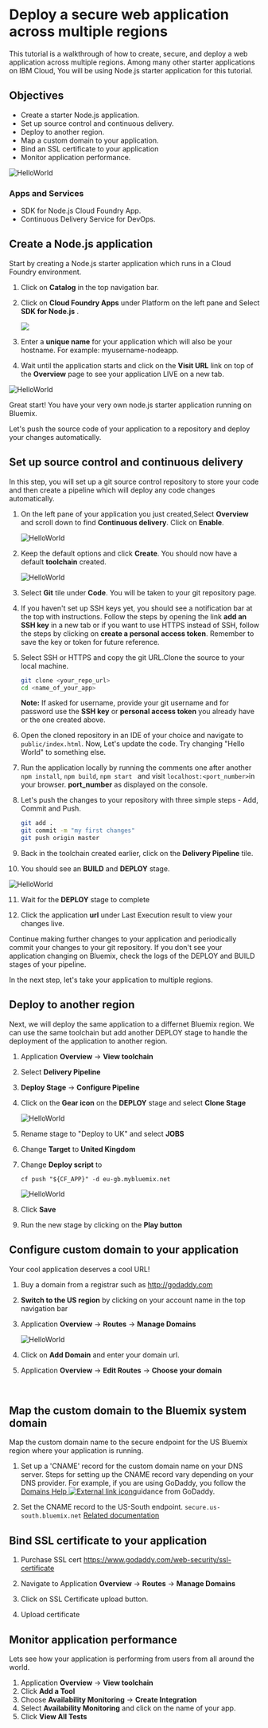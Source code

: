 # Deploy a secure web application across multiple regions

This tutorial is a walkthrough of how to create, secure, and deploy a web application across multiple regions. Among many other starter applications on IBM Cloud, You will be using Node.js starter application for this tutorial.

## Objectives
* Create a starter Node.js application.
* Set up source control and continuous delivery.
* Deploy to another region.
* Map a custom domain to your application.
* Bind an SSL certificate to your application
* Monitor application performance.

![HelloWorld](images/Architecture.png)

### Apps and Services
* SDK for Node.js Cloud Foundry App.
* Continuous Delivery Service for DevOps.

## Create a Node.js application

Start by creating a Node.js starter application which runs in a Cloud Foundry environment.

1.  Click on **Catalog** in the top navigation bar.

2.  Click on **Cloud Foundry Apps** under Platform on the left pane and Select **SDK for Node.js** .

     ![](images/SDKforNodejs.png)

3.  Enter a **unique name** for your application which will also be your hostname. For example: myusername-nodeapp.

4.  Wait until the application starts and click on the **Visit URL** link on top of the **Overview** page to see your application LIVE on a new tab.

![HelloWorld](images/HelloWorld.png)

Great start! You have your very own node.js starter application running on Bluemix.

Let's push the source code of your application to a repository and deploy your changes automatically.

## Set up source control and continuous delivery

In this step, you will set up a git source control repository to store your code and then create a pipeline which will deploy any code changes automatically.

1. On the left pane of your application you just created,Select **Overview** and scroll down to find **Continuous delivery**. Click on **Enable**.

   ![HelloWorld](images/EnableContinuousDelivery.png)

2. Keep the default options and click **Create**. You should now have a default **toolchain** created.

   ![HelloWorld](images/Toolchain.png)

3. Select **Git** tile under **Code**. You will be taken to your git repository page. 

4. If you haven't set up SSH keys yet, you should see a notification bar at the top with instructions. Follow the steps by opening the link **add an SSH key** in a new tab or if you want to use HTTPS instead of SSH, follow the steps by clicking on **create a personal access token**. Remember to save the key or token for future reference.

5. Select SSH or HTTPS and copy the git URL.Clone the source to your local machine.

   ```bash
   git clone <your_repo_url>
   cd <name_of_your_app>
   ```
   **Note:** If asked for username, provide your git username and for password use the **SSH key** or **personal access token** you already have or the one created above.

6. Open the cloned repository in an IDE of your choice and navigate to `public/index.html`. Now, Let's update the code. Try changing "Hello World" to something else.

7. Run the application locally by running the comments one after another 
`npm install`, `npm build`,  `npm start ` and visit ```localhost:<port_number>```in your browser.
**port_number** as displayed on the console.

8. Let's push the changes to your repository with three simple steps - Add, Commit and Push.

   ```bash
   git add .
   git commit -m "my first changes"
   git push origin master
   ```

9. Back in the toolchain created earlier, click on the **Delivery Pipeline** tile.

10. You should see an **BUILD** and **DEPLOY** stage.

  ![HelloWorld](images/Pipeline.png)

11. Wait for the **DEPLOY** stage to complete

12. Click the application **url** under Last Execution result to view your changes live.

Continue making further changes to your application and periodically commit your changes to your git repository. If you don't see your application changing on Bluemix, check the logs of the DEPLOY and BUILD stages of your pipeline.

In the next step, let's take your application to multiple regions.

## Deploy to another region

Next, we will deploy the same application to a differnet Bluemix region. We can use the same toolchain but add another DEPLOY stage to handle the deployment of the application to another region.

1. Application **Overview** -> **View toolchain**

2. Select **Delivery Pipeline**

3. **Deploy Stage** -> **Configure Pipeline**

4. Click on the **Gear icon** on the **DEPLOY** stage and select **Clone Stage**

   ![HelloWorld](images/CloneStage.png)

5. Rename stage to "Deploy to UK" and select **JOBS**

6. Change **Target** to **United Kingdom**

7. Change **Deploy script** to

   ```
   cf push "${CF_APP}" -d eu-gb.mybluemix.net
   ```
   ![HelloWorld](images/DeployToUK.png)

8. Click **Save**

9. Run the new stage by clicking on the **Play button**

## Configure custom domain to your application

Your cool application deserves a cool URL!

1. Buy a domain from a registrar such as http://godaddy.com

2. **Switch to the US region** by clicking on your account name in the top navigation bar

3. Application **Overview** -> **Routes**  -> **Manage Domains**

   ![HelloWorld](images/ApplicationRoutes.png)

4. Click on **Add Domain** and enter your domain url.

5. Application **Overview** -> **Edit Routes** -> **Choose your domain**

   ​
## Map the custom domain to the Bluemix system domain

Map the custom domain name to the secure endpoint for the US Bluemix region where your application is running.

1. Set up a 'CNAME' record for the custom domain name on your DNS server. Steps for setting up the CNAME record vary depending on your DNS provider. For example, if you are using GoDaddy, you follow the [Domains Help ![External link icon](https://console.bluemix.net/docs/api/content/icons/launch-glyph.svg?lang=en)](https://www.godaddy.com/help/add-a-cname-record-19236)guidance from GoDaddy.

2. Set the CNAME record to the US-South endpoint. `secure.us-south.bluemix.net`
  [Related documentation](https://console.bluemix.net/docs/)


## Bind SSL certificate to your application

1. Purchase SSL cert https://www.godaddy.com/web-security/ssl-certificate

2. Navigate to Application **Overview** -> **Routes**  -> **Manage Domains**

3. Click on SSL Certificate upload button.

4. Upload certificate


## Monitor application performance

Lets see how your application is performing from users from all around the world.

1. Application **Overview** -> **View toolchain**
2. Click **Add a Tool**
3. Choose **Availability Monitoring** -> **Create Integration**
4. Select **Availability Monitoring** and click on the name of your app.
5. Click **View All Tests**

